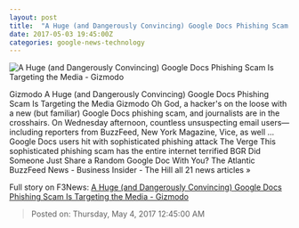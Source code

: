 ```yaml
---
layout: post
title:  "A Huge (and Dangerously Convincing) Google Docs Phishing Scam Is Targeting the Media - Gizmodo"
date: 2017-05-03 19:45:00Z
categories: google-news-technology
---
```


![A Huge (and Dangerously Convincing) Google Docs Phishing Scam Is Targeting the Media - Gizmodo](https://i.kinja-img.com/gawker-media/image/upload/s--oHssmuQ3--/c_fill,fl_progressive,g_center,h_450,q_80,w_800/eo8jmnq1lvs4172f62az.jpg)

Gizmodo A Huge (and Dangerously Convincing) Google Docs Phishing Scam Is Targeting the Media Gizmodo Oh God, a hacker's on the loose with a new (but familiar) Google Docs phishing scam, and journalists are in the crosshairs. On Wednesday afternoon, countless unsuspecting email users—including reporters from BuzzFeed, New York Magazine, Vice, as well ... Google Docs users hit with sophisticated phishing attack The Verge This sophisticated phishing scam has the entire internet terrified BGR Did Someone Just Share a Random Google Doc With You? The Atlantic BuzzFeed News - Business Insider - The Hill all 21 news articles »


Full story on F3News: [A Huge (and Dangerously Convincing) Google Docs Phishing Scam Is Targeting the Media - Gizmodo](http://www.f3nws.com/n/geMKXF)

> Posted on: Thursday, May 4, 2017 12:45:00 AM
